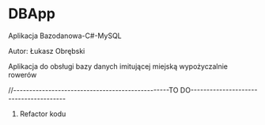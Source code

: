 # DBApp
Aplikacja Bazodanowa-C#-MySQL

Autor: Łukasz Obrębski

Aplikacja do obsługi bazy danych imitującej miejską wypożyczalnie rowerów

//-------------------------------------------------TO DO---------------------------------------

1. Refactor kodu
